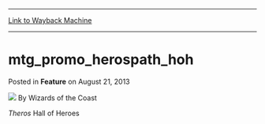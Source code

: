
---
[Link to Wayback Machine](https://web.archive.org/web/20211023213125/https://magic.wizards.com/en/articles/archive/feature/mtgpromoherospathhoh-2013-08-21)

[_metadata_:wayback_url]:- "https://magic.wizards.com/en/articles/archive/feature/mtgpromoherospathhoh-2013-08-21"
[_metadata_:wayback_raw_url]:- "https://web.archive.org/web/20211023213125id_/https://magic.wizards.com/en/articles/archive/feature/mtgpromoherospathhoh-2013-08-21"
[_metadata_:wayback_capture_timestamp]:- "2021-10-23 21:31:25+00:00"
[_metadata_:description]:- "Theros Hall of Heroes"
[_metadata_:generator]:- "Drupal 7 (http://drupal.org)"
---


mtg\_promo\_herospath\_hoh
==========================



 Posted in **Feature**
 on August 21, 2013 






![](https://media.magic.wizards.com/styles/auth_small/public/images/person/wizards_author.jpg)
By Wizards of the Coast











*Theros* Hall of Heroes






